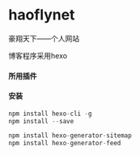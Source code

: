 # haoflynet
豪翔天下——个人网站

博客程序采用hexo

#### 所用插件

#### 安装

```javascript
npm install hexo-cli -g
npm install --save

npm install hexo-generator-sitemap
npm install hexo-generator-feed
```



